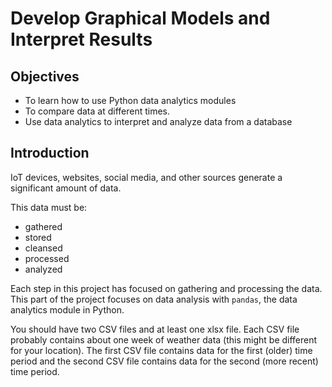 # Develop Graphical Models and Interpret Results

## Objectives

- To learn how to use Python data analytics modules
- To compare data at different times.
- Use data analytics to interpret and analyze data from a database

## Introduction

IoT devices, websites, social media, and other sources generate a significant amount of data.

This data must be:

- gathered
- stored
- cleansed
- processed
- analyzed

Each step in this project has focused on gathering and processing the data. This part of the project focuses on data analysis with `pandas`, the data analytics module in Python.

You should have two CSV files and at least one xlsx file. Each CSV file probably contains about one week of weather data (this might be different for your location). The first CSV file contains data for the first (older) time period and the second CSV file contains data for the second (more recent) time period.
